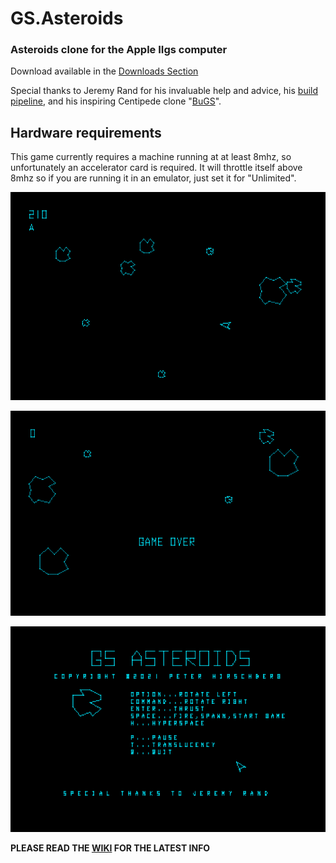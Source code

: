 # GS.Asteroids
### Asteroids clone for the Apple IIgs computer

Download available in the [Downloads Section](https://github.com/peterhirschberg/GS.Asteroids/releases)

Special thanks to Jeremy Rand for his invaluable help and advice, his [build pipeline](https://github.com/jeremysrand/Apple2BuildPipeline), and his inspiring Centipede clone "[BuGS](https://github.com/jeremysrand/BuGS)".

## Hardware requirements

This game currently requires a machine running at at least 8mhz, so unfortunately an accelerator card is required. It will throttle itself above 8mhz so if you are running it in an emulator, just set it for "Unlimited".


![Screenshot](/screenshot1.png)

![Screenshot](/screenshot2.png)

![Screenshot](/screenshot3.png)


**PLEASE READ THE [WIKI](https://github.com/peterhirschberg/GS.Asteroids/wiki) FOR THE LATEST INFO**
